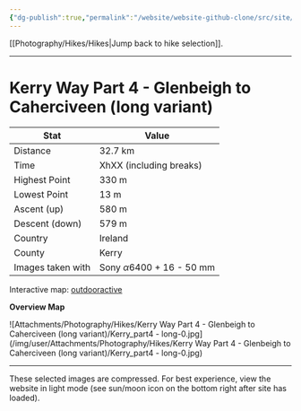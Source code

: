 ```yaml
---
{"dg-publish":true,"permalink":"/website/website-github-clone/src/site/notes/photography/hikes/kerry-way-part-4-glenbeigh-to-caherciveen-long-variant/","updated":"2025-07-03T20:20:02.078+02:00"}
---
```



[[Photography/Hikes/Hikes\|Jump back to hike selection]].

---
# Kerry Way Part 4 - Glenbeigh to Caherciveen (long variant)
 
| Stat              | Value                                 |
| ----------------- | ------------------------------------- |
| Distance          | 32.7 km                               |
| Time              | XhXX (including breaks)               |
| Highest Point     | 330 m                                 |
| Lowest Point      | 13 m                                  |
| Ascent (up)       | 580 m                                 |
| Descent (down)    | 579 m                                 |
| Country           | Ireland                               |
| County            | Kerry                                 |
| Images taken with | Sony $\alpha\text{6400}$ + 16 - 50 mm |

Interactive map: [outdooractive](https://www.outdooractive.com/en/route/hiking-trail/southwest-ireland/kerry-way-part-4-glenbeigh-caherciveen-long-variation-/318373809/?share=%7E3ixcw3hp%244osshygt)

**Overview Map**

![Attachments/Photography/Hikes/Kerry Way Part 4 - Glenbeigh to Caherciveen (long variant)/Kerry_part4 - long-0.jpg](/img/user/Attachments/Photography/Hikes/Kerry Way Part 4 - Glenbeigh to Caherciveen (long variant)/Kerry_part4 - long-0.jpg)

---
These selected images are compressed. For best experience, view the website in light mode (see sun/moon icon on the bottom right after site has loaded).